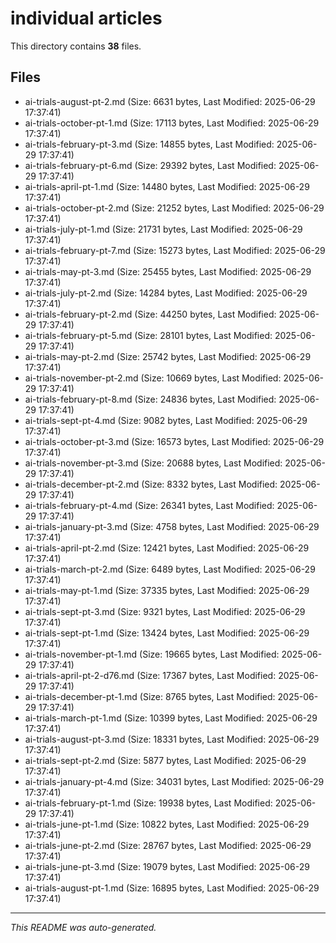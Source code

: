# individual articles

This directory contains **38** files.

## Files

- ai-trials-august-pt-2.md (Size: 6631 bytes, Last Modified: 2025-06-29 17:37:41)
- ai-trials-october-pt-1.md (Size: 17113 bytes, Last Modified: 2025-06-29 17:37:41)
- ai-trials-february-pt-3.md (Size: 14855 bytes, Last Modified: 2025-06-29 17:37:41)
- ai-trials-february-pt-6.md (Size: 29392 bytes, Last Modified: 2025-06-29 17:37:41)
- ai-trials-april-pt-1.md (Size: 14480 bytes, Last Modified: 2025-06-29 17:37:41)
- ai-trials-october-pt-2.md (Size: 21252 bytes, Last Modified: 2025-06-29 17:37:41)
- ai-trials-july-pt-1.md (Size: 21731 bytes, Last Modified: 2025-06-29 17:37:41)
- ai-trials-february-pt-7.md (Size: 15273 bytes, Last Modified: 2025-06-29 17:37:41)
- ai-trials-may-pt-3.md (Size: 25455 bytes, Last Modified: 2025-06-29 17:37:41)
- ai-trials-july-pt-2.md (Size: 14284 bytes, Last Modified: 2025-06-29 17:37:41)
- ai-trials-february-pt-2.md (Size: 44250 bytes, Last Modified: 2025-06-29 17:37:41)
- ai-trials-february-pt-5.md (Size: 28101 bytes, Last Modified: 2025-06-29 17:37:41)
- ai-trials-may-pt-2.md (Size: 25742 bytes, Last Modified: 2025-06-29 17:37:41)
- ai-trials-november-pt-2.md (Size: 10669 bytes, Last Modified: 2025-06-29 17:37:41)
- ai-trials-february-pt-8.md (Size: 24836 bytes, Last Modified: 2025-06-29 17:37:41)
- ai-trials-sept-pt-4.md (Size: 9082 bytes, Last Modified: 2025-06-29 17:37:41)
- ai-trials-october-pt-3.md (Size: 16573 bytes, Last Modified: 2025-06-29 17:37:41)
- ai-trials-november-pt-3.md (Size: 20688 bytes, Last Modified: 2025-06-29 17:37:41)
- ai-trials-december-pt-2.md (Size: 8332 bytes, Last Modified: 2025-06-29 17:37:41)
- ai-trials-february-pt-4.md (Size: 26341 bytes, Last Modified: 2025-06-29 17:37:41)
- ai-trials-january-pt-3.md (Size: 4758 bytes, Last Modified: 2025-06-29 17:37:41)
- ai-trials-april-pt-2.md (Size: 12421 bytes, Last Modified: 2025-06-29 17:37:41)
- ai-trials-march-pt-2.md (Size: 6489 bytes, Last Modified: 2025-06-29 17:37:41)
- ai-trials-may-pt-1.md (Size: 37335 bytes, Last Modified: 2025-06-29 17:37:41)
- ai-trials-sept-pt-3.md (Size: 9321 bytes, Last Modified: 2025-06-29 17:37:41)
- ai-trials-sept-pt-1.md (Size: 13424 bytes, Last Modified: 2025-06-29 17:37:41)
- ai-trials-november-pt-1.md (Size: 19665 bytes, Last Modified: 2025-06-29 17:37:41)
- ai-trials-april-pt-2-d76.md (Size: 17367 bytes, Last Modified: 2025-06-29 17:37:41)
- ai-trials-december-pt-1.md (Size: 8765 bytes, Last Modified: 2025-06-29 17:37:41)
- ai-trials-march-pt-1.md (Size: 10399 bytes, Last Modified: 2025-06-29 17:37:41)
- ai-trials-august-pt-3.md (Size: 18331 bytes, Last Modified: 2025-06-29 17:37:41)
- ai-trials-sept-pt-2.md (Size: 5877 bytes, Last Modified: 2025-06-29 17:37:41)
- ai-trials-january-pt-4.md (Size: 34031 bytes, Last Modified: 2025-06-29 17:37:41)
- ai-trials-february-pt-1.md (Size: 19938 bytes, Last Modified: 2025-06-29 17:37:41)
- ai-trials-june-pt-1.md (Size: 10822 bytes, Last Modified: 2025-06-29 17:37:41)
- ai-trials-june-pt-2.md (Size: 28767 bytes, Last Modified: 2025-06-29 17:37:41)
- ai-trials-june-pt-3.md (Size: 19079 bytes, Last Modified: 2025-06-29 17:37:41)
- ai-trials-august-pt-1.md (Size: 16895 bytes, Last Modified: 2025-06-29 17:37:41)

---
*This README was auto-generated.*
